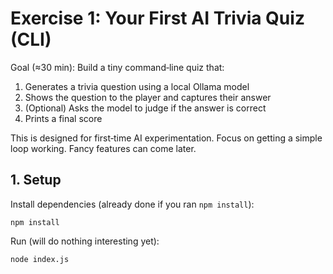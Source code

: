 # Exercise 1: Your First AI Trivia Quiz (CLI)

Goal (≈30 min): Build a tiny command‑line quiz that:

1. Generates a trivia question using a local Ollama model
2. Shows the question to the player and captures their answer
3. (Optional) Asks the model to judge if the answer is correct
4. Prints a final score

This is designed for first‑time AI experimentation. Focus on getting a simple loop working. Fancy features can come later.

## 1. Setup

Install dependencies (already done if you ran `npm install`):

```
npm install
```

Run (will do nothing interesting yet):

```
node index.js
```
